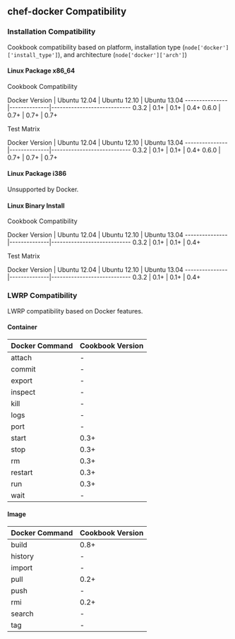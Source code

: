 ## chef-docker Compatibility ##

### Installation Compatibility ###

Cookbook compatibility based on platform, installation type (`node['docker']['install_type']`), and architecture (`node['docker']['arch']`)

#### Linux Package x86_64 ####

Cookbook Compatibility

Docker Version | Ubuntu 12.04 | Ubuntu 12.10 | Ubuntu 13.04
---------------|--------------|----------------------------
0.3.2          | 0.1+         | 0.1+         | 0.4+
0.6.0          | 0.7+         | 0.7+         | 0.7+

Test Matrix

Docker Version | Ubuntu 12.04 | Ubuntu 12.10 | Ubuntu 13.04
---------------|--------------|----------------------------
0.3.2          | 0.1+         | 0.1+         | 0.4+
0.6.0          | 0.7+         | 0.7+         | 0.7+

#### Linux Package i386 ####

Unsupported by Docker.

#### Linux Binary Install ####

Cookbook Compatibility

Docker Version | Ubuntu 12.04 | Ubuntu 12.10 | Ubuntu 13.04
---------------|--------------|----------------------------
0.3.2          | 0.1+         | 0.1+         | 0.4+

Test Matrix

Docker Version | Ubuntu 12.04 | Ubuntu 12.10 | Ubuntu 13.04
---------------|--------------|----------------------------
0.3.2          | 0.1+         | 0.1+         | 0.4+

### LWRP Compatibility ###

LWRP compatibility based on Docker features.

#### Container ####

Docker Command | Cookbook Version
---------------|-----------------
attach         | -
commit         | -
export         | -
inspect        | -
kill           | -
logs           | -
port           | -
start          | 0.3+
stop           | 0.3+
rm             | 0.3+
restart        | 0.3+
run            | 0.3+
wait           | -

#### Image ####

Docker Command | Cookbook Version
---------------|-----------------
build          | 0.8+
history        | -
import         | -
pull           | 0.2+
push           | -
rmi            | 0.2+
search         | -
tag            | -
